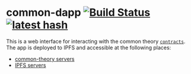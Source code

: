 # common-dapp [![Build Status](https://travis-ci.org/common-theory/common-dapp.svg?branch=master)](https://travis-ci.org/common-theory/common-dapp) [![latest hash](https://dnslink-cid-badge.commontheory.io/commontheory.io)](https://commontheory.io)

This is a web interface for interacting with the common theory [`contracts`](https://github.com/common-theory/contracts). The app is deployed to IPFS and accessible at the following places:

- [common-theory servers](https://commontheory.io)
- [IPFS servers](https://ipfs.io/ipns/commontheory.io)
